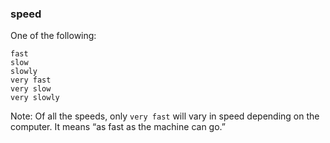 ### speed

One of the following:

```
fast
slow
slowly
very fast
very slow
very slowly
```

Note: Of all the speeds, only `very fast` will vary in speed depending on the computer. It means “as fast as the machine can go.”

